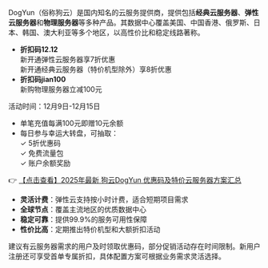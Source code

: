 
DogYun（俗称狗云）是国内知名的云服务提供商，提供包括**经典云服务器**、**弹性云服务器**和**物理服务器**等多种产品。其数据中心覆盖美国、中国香港、俄罗斯、日本、韩国、澳大利亚等多个地区，以高性价比和稳定线路著称。


- **折扣码12.12**  
  新开通弹性云服务器享7折优惠  
  新开通经典云服务器（特价机型除外）享8折优惠
- **折扣码jian100**  
  新购物理服务器立减100元

活动时间：12月9日-12月15日  
- 单笔充值每满100元即赠10元余额  
- 每日参与幸运大转盘，可抽取：  
  ✓ 5折优惠码  
  ✓ 免费流量包  
  ✓ 账户余额奖励  

👉 [【点击查看】2025年最新 狗云DogYun 优惠码及特价云服务器方案汇总](https://bit.ly/DogYun)

- **灵活计费**：弹性云支持按小时计费，适合短期项目需求  
- **全球节点**：覆盖主流地区的优质数据中心  
- **稳定可靠**：提供99.9%的服务可用性保障  
- **性价比高**：定期推出特价机型和大额折扣活动

建议有云服务器需求的用户及时领取优惠码，部分促销活动存在时间限制。新用户注册还可享受首单专属折扣，具体配置方案可根据业务需求灵活选择。
